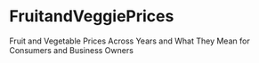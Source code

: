 # FruitandVeggiePrices
Fruit and Vegetable Prices Across Years and What They Mean for Consumers and Business Owners
